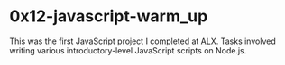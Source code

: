 # 0x12-javascript-warm_up

This was the first JavaScript project I completed at [ALX](https://alx_africa.com/). Tasks involved writing various introductory-level JavaScript scripts on Node.js.
